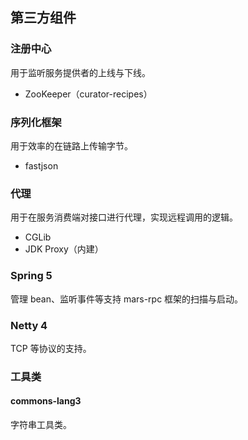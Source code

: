 ## 第三方组件

### 注册中心

用于监听服务提供者的上线与下线。

- ZooKeeper（curator-recipes）

### 序列化框架

用于效率的在链路上传输字节。

- fastjson

### 代理

用于在服务消费端对接口进行代理，实现远程调用的逻辑。

- CGLib
- JDK Proxy（内建）

### Spring 5

管理 bean、监听事件等支持 mars-rpc 框架的扫描与启动。

### Netty 4

TCP 等协议的支持。

### 工具类

#### commons-lang3

字符串工具类。



